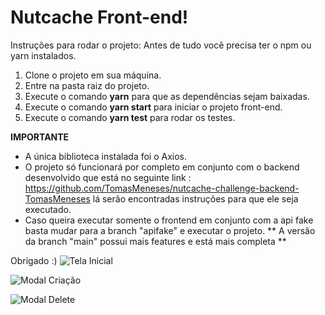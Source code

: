 # Nutcache Front-end!

Instruções para rodar o projeto:
Antes de tudo você precisa ter o npm ou yarn instalados.

 1. Clone o projeto em sua máquina.
 2. Entre na pasta raiz do projeto.
 3. Execute o comando **yarn** para que as dependências sejam baixadas.
 4. Execute o comando **yarn start** para iniciar o projeto front-end.
 5. Execute o comando **yarn test** para rodar os testes.

**IMPORTANTE**

 - A única biblioteca instalada foi o Axios.
 - O projeto só funcionará por completo em conjunto com o backend desenvolvido que está no seguinte link : https://github.com/TomasMeneses/nutcache-challenge-backend-TomasMeneses lá serão encontradas instruções para que ele seja executado.
 - Caso queira executar somente o frontend em conjunto com a api fake basta mudar para a branch "apifake" e executar o projeto. ** A versão da branch "main" possui mais features e está mais completa **
 

Obrigado :)
![Tela Inicial](https://i.imgur.com/aWthgLM.png)

![Modal Criação](https://i.imgur.com/IYpjdPw.png)

![Modal Delete](https://i.imgur.com/ovSOsB5.png)
